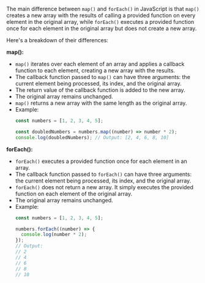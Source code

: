 The main difference between `map()` and `forEach()` in JavaScript is that `map()` creates a new array with the results of calling a provided function on every element in the original array, while `forEach()` executes a provided function once for each element in the original array but does not create a new array.

Here's a breakdown of their differences:

**map():**
- `map()` iterates over each element of an array and applies a callback function to each element, creating a new array with the results.
- The callback function passed to `map()` can have three arguments: the current element being processed, its index, and the original array.
- The return value of the callback function is added to the new array.
- The original array remains unchanged.
- `map()` returns a new array with the same length as the original array.
- Example:
  ```javascript
  const numbers = [1, 2, 3, 4, 5];

  const doubledNumbers = numbers.map((number) => number * 2);
  console.log(doubledNumbers); // Output: [2, 4, 6, 8, 10]
  ```

**forEach():**
- `forEach()` executes a provided function once for each element in an array.
- The callback function passed to `forEach()` can have three arguments: the current element being processed, its index, and the original array.
- `forEach()` does not return a new array. It simply executes the provided function on each element of the original array.
- The original array remains unchanged.
- Example:
  ```javascript
  const numbers = [1, 2, 3, 4, 5];

  numbers.forEach((number) => {
    console.log(number * 2);
  });
  // Output:
  // 2
  // 4
  // 6
  // 8
  // 10
  ```